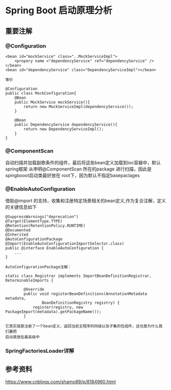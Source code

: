 # Spring Boot 启动原理分析

## 重要注解

### @Configuration

```
<bean id="mockService" class="..MockServiceImpl">
    <propery name ="dependencyService" ref="dependencyService" />
</bean>
<bean id="dependencyService" class="DependencyServiceImpl"></bean>

等价

@Configuration
public class MockConfiguration{
    @Bean
    public MockService mockService(){
        return new MockServiceImpl(dependencyService());
    }
    
    @Bean
    public DependencyService dependencyService(){
        return new DependencyServiceImpl();
    }
}
```

### @ComponentScan
自动扫描并加载副歌条件的组件，最后将这些bean定义加载到ioc容器中，默认spring框架
从申明@ComponentScan 所在的package 进行扫描，因此是spingbooot启动类最好放在
root下，因为默认不指定basepaclages

### @EnableAutoConfiguration
借助@import 的支持，收集和注册特定场景相关的bean定义,作为复合注解，定义的关键信息如下

```
@SuppressWarnings("deprecation")
@Target(ElementType.TYPE)
@Retention(RetentionPolicy.RUNTIME)
@Documented
@Inherited
@AutoConfigurationPackage
@Import(EnableAutoConfigurationImportSelector.class)
public @interface EnableAutoConfiguration {
    ...
}

AutoConfigurationPackage注解：

static class Registrar implements ImportBeanDefinitionRegistrar, DeterminableImports {

        @Override
        public void registerBeanDefinitions(AnnotationMetadata metadata,
                BeanDefinitionRegistry registry) {
            register(registry, new PackageImport(metadata).getPackageName());
        }

它其实就是注册了一个bean定义，返回当前主程序的同级以及子集的包组件，这也是为什么我们要把
启动类放在最高级中

```

###  SpringFactoriesLoader详解





## 参考资料

https://www.cnblogs.com/shamo89/p/8184960.html